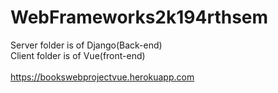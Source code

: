 # WebFrameworks2k194rthsem
Server folder is of Django(Back-end)<br>
Client folder is of Vue(front-end)<br><br>
https://bookswebprojectvue.herokuapp.com
